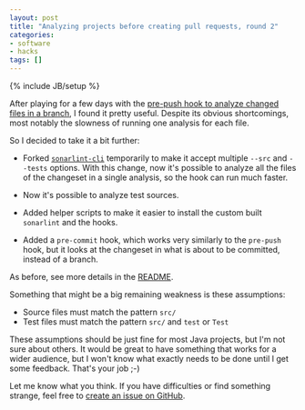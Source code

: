```yaml
---
layout: post
title: "Analyzing projects before creating pull requests, round 2"
categories:
- software
- hacks
tags: []
---
```

{% include JB/setup %}

After playing for a few days with the [pre-push hook to analyze changed files in a branch](/analyzing-projects-before-creating-pull-requests),
I found it pretty useful. Despite its obvious shortcomings,
most notably the slowness of running one analysis for each file.

So I decided to take it a bit further:

- Forked [`sonarlint-cli`](https://github.com/janosgyerik/sonarlint-cli/tree/multi-src) temporarily to make it accept multiple `--src` and `--tests` options.
  With this change, now it's possible to analyze all the files of the changeset in a single analysis,
  so the hook can run much faster.

- Now it's possible to analyze test sources.

- Added helper scripts to make it easier to install the custom built `sonarlint` and the hooks.

- Added a `pre-commit` hook, which works very similarly to the `pre-push` hook,
  but it looks at the changeset in what is about to be committed, instead of a branch.

As before, see more details in the [README](https://github.com/janosgyerik/sonarlint-git-hooks).

Something that might be a big remaining weakness is these assumptions:

- Source files must match the pattern `src/`
- Test files must match the pattern `src/` and `test` or `Test`

These assumptions should be just fine for most Java projects,
but I'm not sure about others.
It would be great to have something that works for a wider audience,
but I won't know what exactly needs to be done until I get some feedback.
That's your job ;-)

Let me know what you think. If you have difficulties or find something strange,
feel free to [create an issue on GitHub](https://github.com/janosgyerik/sonarlint-git-hooks/issues).
